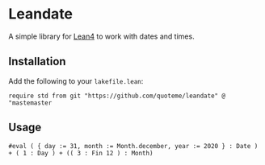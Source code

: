 # Leandate

A simple library for [Lean4](https://lean-lang.org/) to work with dates and times.

## Installation

Add the following to your `lakefile.lean`:

```lean
require std from git "https://github.com/quoteme/leandate" @ "mastemaster
```

## Usage

```lean
#eval ( { day := 31, month := Month.december, year := 2020 } : Date ) + ( 1 : Day ) + (( 3 : Fin 12 ) : Month)
```